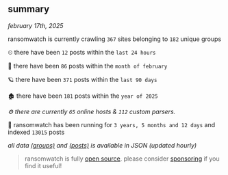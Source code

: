 
## summary
_february 17th, 2025_

ransomwatch is currently crawling `367` sites belonging to `182` unique groups

⏲ there have been `12` posts within the `last 24 hours`

🦈 there have been `86` posts within the `month of february`

🪐 there have been `371` posts within the `last 90 days`

🏚 there have been `181` posts within the `year of 2025`

_⚙️ there are currently `65` online hosts & `112` custom parsers._

🦕 ransomwatch has been running for `3 years, 5 months and 12 days` and indexed `13015` posts

_all data  [(groups)](http://https://dataleak.hopeless99.top//groups) and [(posts)](http://https://dataleak.hopeless99.top//posts) is available in JSON (updated hourly)_

> ransomwatch is fully [open source](https://github.com/joshhighet/ransomwatch#ransomwatch--). please consider [sponsoring](https://github.com/sponsors/joshhighet) if you find it useful!
